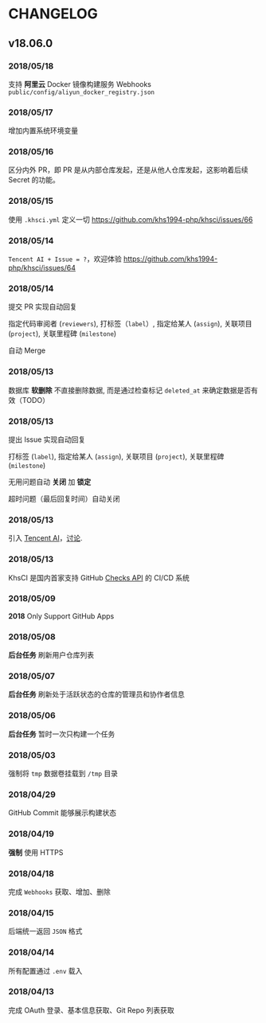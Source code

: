 # CHANGELOG

## v18.06.0

### 2018/05/18

支持 **阿里云** Docker 镜像构建服务 Webhooks `public/config/aliyun_docker_registry.json`

### 2018/05/17

增加内置系统环境变量

### 2018/05/16

区分内外 PR，即 PR 是从内部仓库发起，还是从他人仓库发起，这影响着后续 Secret 的功能。

### 2018/05/15

使用 `.khsci.yml` 定义一切 https://github.com/khs1994-php/khsci/issues/66

### 2018/05/14

`Tencent AI + Issue = ?`，欢迎体验 https://github.com/khs1994-php/khsci/issues/64

### 2018/05/14

提交 PR 实现自动回复

指定代码审阅者 (`reviewers`), 打标签（`label`）, 指定给某人 (`assign`), 关联项目 (`project`), 关联里程碑 (`milestone`)

自动 Merge

### 2018/05/13

数据库 **软删除** 不直接删除数据, 而是通过检查标记 `deleted_at` 来确定数据是否有效（TODO）

### 2018/05/13

提出 Issue 实现自动回复

打标签 (`label`), 指定给某人 (`assign`), 关联项目 (`project`), 关联里程碑 (`milestone`)

无用问题自动 **关闭** 加 **锁定**

超时问题（最后回复时间）自动关闭

### 2018/05/13

引入 [Tencent AI](https://github.com/khs1994-php/tencent-ai)，[讨论](https://github.com/khs1994-php/khsci/issues/61).

### 2018/05/13

KhsCI 是国内首家支持 GitHub [Checks API](https://blog.github.com/2018-05-07-introducing-checks-api/) 的 CI/CD 系统

### 2018/05/09

**2018** Only Support GitHub Apps
 
### 2018/05/08

**后台任务** 刷新用户仓库列表

### 2018/05/07

**后台任务** 刷新处于活跃状态的仓库的管理员和协作者信息

### 2018/05/06

**后台任务** 暂时一次只构建一个任务

### 2018/05/03

强制将 `tmp` 数据卷挂载到 `/tmp` 目录 

### 2018/04/29

GitHub Commit 能够展示构建状态

### 2018/04/19

**强制** 使用 HTTPS

### 2018/04/18

完成 `Webhooks` 获取、增加、删除

### 2018/04/15

后端统一返回 `JSON` 格式

### 2018/04/14

所有配置通过 `.env` 载入

### 2018/04/13

完成 OAuth 登录、基本信息获取、Git Repo 列表获取
